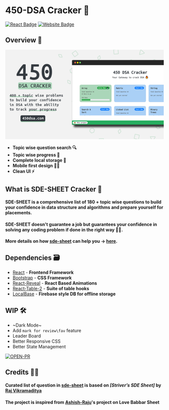 # 450-DSA Cracker 🚀

[![React Badge](http://img.shields.io/badge/Powered%20By-React-blue?style=for-the-badge&logo=react)](https://reactjs.org/)
[![Website Badge](https://img.shields.io/badge/Visit-Now-green?style=for-the-badge&logo=vercel)](https://450dsa.com/)

## Overview 👀

![](.gitres/cover.png)

- **Topic wise question search 🔍**
- **Topic wise progress 🧐**
- **Complete local storage 📂**
- **Mobile first design ✌🏻**
- **Clean UI ⚡**

## What is SDE-SHEET Cracker 🤔

#### SDE-SHEET is a comprehensive list of 180 + topic wise questions to build your confidence in data structure and algorithms and prepare yourself for placements.

#### SDE-SHEET doesn't guarantee a job but guarantees your confidence in solving any coding problem if done in the right way 👍🏻.

#### More details on how [sde-sheet] can help you -> [here].

#### 

## Dependencies 🗃

- [React] - **Frontend Framework**
- [Bootstrap] - **CSS Framework**
- [React-Reveal] - **React Based Animations**
- [React-Table-2] - **Suite of table hooks**
- [LocalBase] - **Firebase style DB for offline storage**

## WIP 🛠

- ~Dark Mode~
- Add `mark for review\fav` feature
- Leader Board
- Better Responsive CSS
- Better State Management



[![OPEN-PR](https://img.shields.io/badge/Open%20For-PR-orange?style=for-the-badge&logo=github)](https://github.com/harshvardhansb/sedsheet)

## Credits 🙏🏻

#### Curated list of question in [sde-sheet] is based on _[Striver’s SDE Sheet]_ by [Raj Vikramaditya]
#### The project is inspired from [Ashish-Raju]'s project on Love Babbar Sheet

[here]: https://bit.ly/linkedinYtLink
[sde-sheet]: https://takeuforward.org/interviews/strivers-sde-sheet-top-coding-interview-problems/
[Raj Vikramaditya]: https://www.linkedin.com/in/rajarvp/
[localbase]: https://github.com/dannyconnell/localbase
[Ashish-Raju]: https://www.linkedin.com/in/rajarvp/
[react-reveal]: https://www.react-reveal.com/
[bootstrap]: https://react-bootstrap.github.io/
[react]: https://reactjs.org/
[react-table-2]: https://react-bootstrap-table.github.io/react-bootstrap-table2/
